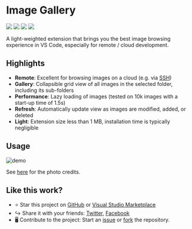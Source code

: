 # Image Gallery

[![](https://github.com/geriyoco/vscode-image-gallery/actions/workflows/vsce_publish.yml/badge.svg?branch=production)](https://github.com/geriyoco/vscode-image-gallery/actions/workflows/vsce_publish.yml)
[![](https://vsmarketplacebadge.apphb.com/version-short/geriyoco.vscode-image-gallery.svg?label=Version)](https://marketplace.visualstudio.com/items?itemName=geriyoco.vscode-image-gallery)
[![](https://vsmarketplacebadge.apphb.com/installs-short/geriyoco.vscode-image-gallery.svg?label=Installs)](https://marketplace.visualstudio.com/items?itemName=geriyoco.vscode-image-gallery)
[![](https://vsmarketplacebadge.apphb.com/rating-short/geriyoco.vscode-image-gallery.svg?label=Rating)](https://marketplace.visualstudio.com/items?itemName=GeriYoco.vscode-image-gallery&ssr=false#review-details)

A light-weighted extension that brings you the best image browsing experience in VS Code, especially for remote / cloud development.

## Highlights
- **Remote**: Excellent for browsing images on a cloud (e.g. via [SSH](https://marketplace.visualstudio.com/items?itemName=ms-vscode-remote.remote-ssh))
- **Gallery**: Collapsible grid view of all images in the selected folder, including its sub-folders
- **Performance**: Lazy loading of images (tested on 10k images with a start-up time of 1.5s)
- **Refresh**: Automatically update view as images are modified, added, or deleted
- **Light**: Extension size less than 1 MB, installation time is typically negligible

## Usage
![demo](docs/demo-v1.0.0.gif)

See [here](docs/photo_credits.md) for the photo credits.

## Like this work?
- ⭐ Star this project on [GitHub](https://github.com/geriyoco/vscode-image-gallery) or [Visual Studio Marketplace](https://marketplace.visualstudio.com/items?itemName=GeriYoco.vscode-image-gallery)
- ↪️ Share it with your friends: [Twitter](https://twitter.com/intent/tweet?text=Just%20discovered%20this%20on%20the%20%23VSMarketplace%3A%20https%3A%2F%2Fmarketplace.visualstudio.com%2Fitems%3FitemName%3DGeriYoco.vscode-image-gallery), [Facebook](https://www.facebook.com/sharer/sharer.php?u=https://marketplace.visualstudio.com/items?itemName=GeriYoco.vscode-image-gallery)
- 🖥️ Contribute to the project: Start an [issue](https://github.com/geriyoco/vscode-image-gallery/issues/new) or [fork](https://github.com/geriyoco/vscode-image-gallery/fork) the repository.
